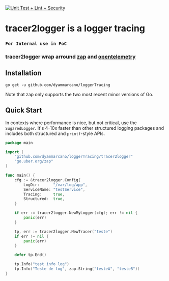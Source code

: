 [![Unit Test + Lint + Security](https://github.com/dyammarcano/loggerTracing/actions/workflows/ci.yml/badge.svg)](https://github.com/dyammarcano/loggerTracing/actions/workflows/ci.yml)

# tracer2logger is a logger tracing

### `For Internal use in PoC`

### tracer2logger wrap arround [zap](https://github.com/uber-go/zap) and [opentelemetry](https://github.com/open-telemetry/opentelemetry-go)

## Installation

`go get -u github.com/dyammarcano/loggerTracing`

Note that zap only supports the two most recent minor versions of Go.

## Quick Start

In contexts where performance is nice, but not critical, use the
`SugaredLogger`. It's 4-10x faster than other structured logging
packages and includes both structured and `printf`-style APIs.

```go
package main

import (
	"github.com/dyammarcano/loggerTracing/tracer2logger"
	"go.uber.org/zap"
)

func main() {
	cfg := &tracer2logger.Config{
		LogDir:      "/var/log/app",
		ServiceName: "testService",
		Tracing:     true,
		Structured:  true,
	}

	if err := tracer2logger.NewMyLogger(cfg); err != nil {
		panic(err)
	}

	tp, err := tracer2logger.NewTracer("teste")
	if err != nil {
		panic(err)
	}

	defer tp.End()

	tp.Info("test info log")
	tp.Info("Teste de log", zap.String("testeA", "testeB"))
}
```
